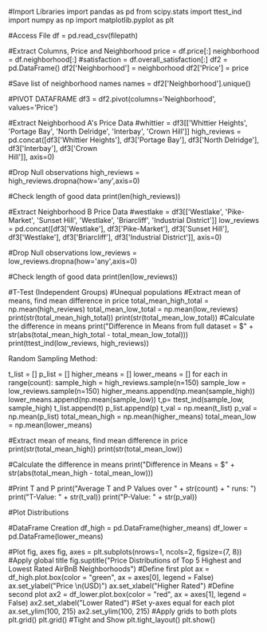 #Import Libraries
import pandas as pd
from scipy.stats import ttest_ind
import numpy as np
import matplotlib.pyplot as plt

#Access File
df = pd.read_csv(filepath)

#Extract Columns, Price and Neighborhood
price =  df.price[:]
neighborhood = df.neighborhood[:]
#satisfaction = df.overall_satisfaction[:]
df2 = pd.DataFrame()
df2['Neighborhood'] = neighborhood
df2['Price'] = price

#Save list of neighborhood names
names = df2['Neighborhood'].unique()

#PIVOT DATAFRAME
df3 = df2.pivot(columns='Neighborhood', values='Price')

#Extract Neighborhood A's Price Data
#whittier = df3[['Whittier Heights', 'Portage Bay', 'North Delridge', 'Interbay', 'Crown Hill']]
high_reviews = pd.concat([df3['Whittier Heights'], df3['Portage Bay'], df3['North Delridge'], df3['Interbay'], df3['Crown     
                         Hill']], axis=0)
                         
#Drop Null observations
high_reviews = high_reviews.dropna(how='any',axis=0)

#Check length of good data
print(len(high_reviews))

#Extract Neighborhood B Price Data
#westlake = df3[['Westlake', 'Pike-Market', 'Sunset Hill', 'Westlake', 'Briarcliff', 'Industrial District']]
low_reviews = pd.concat([df3['Westlake'], df3['Pike-Market'], df3['Sunset Hill'], df3['Westlake'], df3['Briarcliff'],
                        df3['Industrial District']], axis=0)
                        
#Drop Null observations
low_reviews = low_reviews.dropna(how='any',axis=0)

#Check length of good data
print(len(low_reviews))

#T-Test (Independent Groups)
#Unequal populations
#Extract mean of means, find mean difference in price
total_mean_high_total = np.mean(high_reviews)
total_mean_low_total = np.mean(low_reviews)
print(str(total_mean_high_total))
print(str(total_mean_low_total))
#Calculate the difference in means
print("Difference in Means from full dataset = $" + str(abs(total_mean_high_total - total_mean_low_total)))
print(ttest_ind(low_reviews, high_reviews))

Random Sampling Method:


t_list = []
p_list = []
higher_means = []
lower_means = []
for each in range(count):
    sample_high = high_reviews.sample(n=150)
    sample_low = low_reviews.sample(n=150)
    higher_means.append(np.mean(sample_high))
    lower_means.append(np.mean(sample_low))
    t,p= ttest_ind(sample_low, sample_high)
    t_list.append(t)
    p_list.append(p)
t_val = np.mean(t_list)
p_val = np.mean(p_list)
total_mean_high = np.mean(higher_means)
total_mean_low = np.mean(lower_means)

#Extract mean of means, find mean difference in price
print(str(total_mean_high))
print(str(total_mean_low))

#Calculate the difference in means
print("Difference in Means = $" + str(abs(total_mean_high - total_mean_low)))

#Print T and P
print("Average T and P Values over " + str(count) + " runs: ")
print("T-Value: " + str(t_val))
print("P-Value: " + str(p_val))

#Plot Distributions

#DataFrame Creation
df_high = pd.DataFrame(higher_means)
df_lower = pd.DataFrame(lower_means)

#Plot fig, axes 
fig, axes = plt.subplots(nrows=1, ncols=2, figsize=(7, 8))
#Apply global title
fig.suptitle("Price Distributions of Top 5 Highest and Lowest Rated AirBnB Neighborhoods")
#Define first plot
ax = df_high.plot.box(color = "green", ax = axes[0], legend = False)
ax.set_ylabel("Price \n(USD)")
ax.set_xlabel("Higher Rated")
#Define second plot
ax2 = df_lower.plot.box(color = "red", ax = axes[1], legend = False)
ax2.set_xlabel("Lower Rated")
#Set y-axes equal for each plot
ax.set_ylim(100, 215)
ax2.set_ylim(100, 215)
#Apply grids to both plots
plt.grid()
plt.grid()
#Tight and Show
plt.tight_layout()
plt.show()
